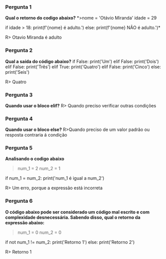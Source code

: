 ### Pergunta 1
**Qual o retorno do codigo abaixo?**
*>nome = 'Otávio Miranda'
idade = 29
 
if idade > 18:
    print(f'{nome} é adulto.')
else:
    print(f'{nome} NÃO é adulto.')*

R> Otavio Miranda é adulto

### Pergunta 2
**Qual a saída do código abaixo?**
if False:
    print('Um')
elif False:
    print('Dois')
elif False:
    print('Três')
elif True:
    print('Quatro')
elif False:
    print('Cinco')
else:
    print('Seis')

R> Quatro

### Pergunta 3
**Quando usar o bloco elif?**
R> Quando preciso verificar outras condições

### Pergunta 4
**Quando usar o bloco else?**
R>Quando preciso de um valor padrão ou resposta contraria á condição

### Pergunta 5
**Analisando o codigo abaixo**
>num_1 = 2
num_2 = 1
 
if num_1 = num_2:
    print('num_1 é igual a num_2')

R> Um erro, porque a expressão está incorreta

### Pergunta 6
**O código abaixo pode ser considerado um código mal escrito e com complexidade desnecessária. Sabendo disso, qual o retorno da expressão abaixo:**	
>num_1 = 0
num_2 = 0
 
if not num_1 != num_2:
    print('Retorno 1')
else:
    print('Retorno 2')

R> Retorno 1

